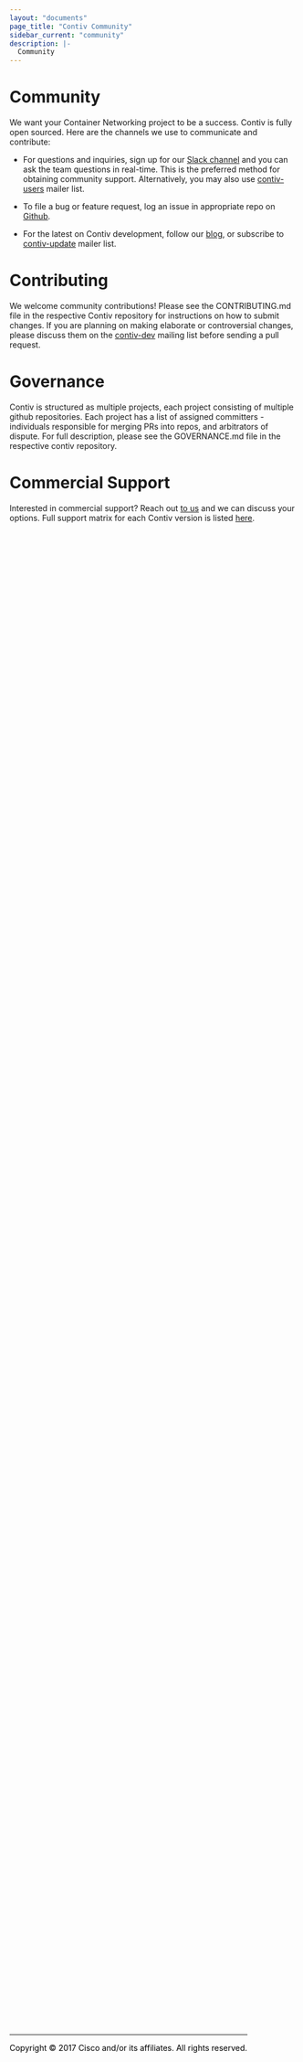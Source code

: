 ```yaml
---
layout: "documents"
page_title: "Contiv Community"
sidebar_current: "community"
description: |-
  Community
---
```


# Community

We want your Container Networking project to be a success. Contiv is fully open sourced. Here are the channels we use to communicate and contribute:

- For questions and inquiries, sign up for our [Slack channel](https://contiv.herokuapp.com/) and you can ask the team questions in real-time. This is the preferred method for obtaining community support. Alternatively, you may also use [contiv-users](mailto:contiv-users@external.cisco.com) mailer list.

- To file a bug or feature request, log an issue in appropriate repo on [Github](https://github.com/contiv). 

- For the latest on Contiv development, follow our [blog](http://blogs.cisco.com/tag/contiv), or subscribe to [contiv-update](mailto:contiv-update@external.cisco.com) mailer list.

# Contributing

We welcome community contributions! Please see the CONTRIBUTING.md file in the respective Contiv repository for instructions on how to submit changes. If you are planning on making elaborate or controversial changes, please discuss them on the [contiv-dev](contiv-dev@external.cisco.com) mailing list before sending a pull request. 

# Governance

Contiv is structured as multiple projects, each project consisting of multiple github repositories. Each project has a list of assigned committers - individuals responsible for merging PRs into repos, and arbitrators of dispute. For full description, please see the GOVERNANCE.md file in the respective contiv repository.

# Commercial Support
Interested in commercial support? Reach out [to us](mailto:contiv-support@external.cisco.com) and we can discuss your options. Full support matrix for each Contiv version is listed [here](/documents/support/supportmatrix/index.html).
 

<div class="row">
    <div class="col-md-10 col-md-offset-1" style="position:absolute; top:90%;">
        <hr>
            <p style="text-align: center"><font color="black">Copyright &copy; 2017 Cisco and/or its affiliates. All rights reserved.</font>
            </p>
    </div>
</div>
